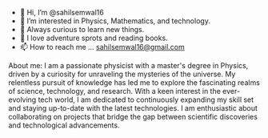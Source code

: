 - 👋 Hi, I’m @sahilsemwal16
- 👀 I’m interested in Physics, Mathematics, and technology.
- 🌱 Always curious to learn new things.
- 💞️ I love adventure sprots and reading books.
- 📫 How to reach me ... sahilsemwal16@gmail.com

About me: I am a passionate physicist with a master's degree in Physics, driven by a curiosity for unraveling the mysteries of the universe. My relentless pursuit of knowledge has led me to explore the fascinating realms of science, technology, and research. With a keen interest in the ever-evolving tech world, I am dedicated to continuously expanding my skill set and staying up-to-date with the latest technologies. I am enthusiastic about collaborating on projects that bridge the gap between scientific discoveries and technological advancements.
